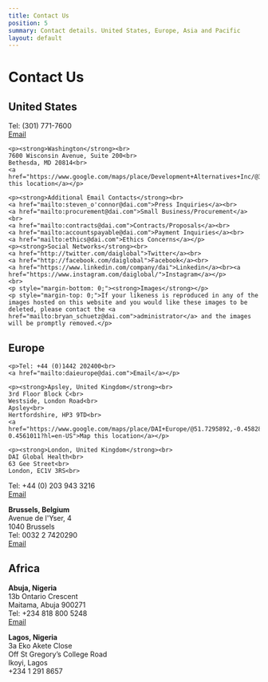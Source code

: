 ```yaml
---
title: Contact Us
position: 5
summary: Contact details. United States, Europe, Asia and Pacific
layout: default
---
```


# Contact Us

<div class="cf">
<div class="contact-us us">
<h2 id="us">United States</h2> 
<p>Tel: (301) 771-7600<br>
<a href="mailto:steven_o'connor@dai.com">Email</a></p>

    <p><strong>Washington</strong><br>
    7600 Wisconsin Avenue, Suite 200<br>
    Bethesda, MD 20814<br>
    <a href="https://www.google.com/maps/place/Development+Alternatives+Inc/@38.986188,-77.095005,17z/data=!3m1!4b1!4m2!3m1!1s0x89b7c964ea36cca5:0xad074d59840ba3da">Map this location</a></p>

    <p><strong>Additional Email Contacts</strong><br>
    <a href="mailto:steven_o'connor@dai.com">Press Inquiries</a><br>
    <a href="mailto:procurement@dai.com">Small Business/Procurement</a><br>
    <a href="mailto:contracts@dai.com">Contracts/Proposals</a><br>
    <a href="mailto:accountspayable@dai.com">Payment Inquiries</a><br>
    <a href="mailto:ethics@dai.com">Ethics Concerns</a></p>
    <p><strong>Social Networks</strong><br>
    <a href="http://twitter.com/daiglobal">Twitter</a><br>
    <a href="http://facebook.com/daiglobal">Facebook</a><br>
    <a href="https://www.linkedin.com/company/dai">Linkedin</a><br><a href="https://www.instagram.com/daiglobal/">Instagram</a></p>
    <br>
    <p style="margin-bottom: 0;"><strong>Images</strong></p>
    <p style="margin-top: 0;">If your likeness is reproduced in any of the images hosted on this website and you would like these images to be deleted, please contact the <a href="mailto:bryan_schuetz@dai.com">administrator</a> and the images will be promptly removed.</p>

</div>

<div class="contact-us uk">
<h2 id="uk">Europe</h2>

    <p>Tel: +44 (0)1442 202400<br>
    <a href="mailto:daieurope@dai.com">Email</a></p>

    <p><strong>Apsley, United Kingdom</strong><br>
    3rd Floor Block C<br>
    Westside, London Road<br>
    Apsley<br>
    Hertfordshire, HP3 9TD<br>
    <a href="https://www.google.com/maps/place/DAI+Europe/@51.7295892,-0.4582898,17z/data=!3m1!4b1!4m5!3m4!1s0x0:0x7c0d368c0749a3fb!8m2!3d51.7295892!4d-0.4561011?hl=en-US">Map this location</a></p>

    <p><strong>London, United Kingdom</strong><br>
    DAI Global Health<br>
    63 Gee Street<br>
    London, EC1V 3RS<br>
Tel: +44 (0) 203 943 3216<br>
<a href="mailto:GH_UKinfo@dai.com">Email</a>    
</p>
    <p><strong>Brussels, Belgium</strong>
    <br>
    Avenue de l'Yser, 4<br>
    1040 Brussels<br>
    Tel: 0032 2 7420290<br>
    <a href="mailto:brusselsinfo@dai.com">Email</a></p>

<h2 id="uk">Africa</h2>
  <p>
    <strong>Abuja, Nigeria</strong><br>
    13b Ontario Crescent<br>
    Maitama, Abuja 900271<br>
    Tel: +234 818 800 5248<br>
    <a href="mailto:dainigeria@dai.com">Email</a>
  </p>
  <p>
    <strong>Lagos, Nigeria</strong><br>
    3a Eko Akete Close<br>
    Off St Gregory’s College Road<br>
    Ikoyi, Lagos<br>
    +234 1 291 8657<br>
  </p>
  </div>
</div>